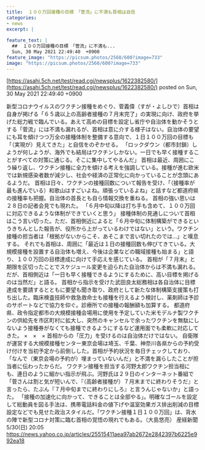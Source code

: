 ```yaml
---
title:  １００万回接種の目標　「菅流」に不満も首相は自信  
categories:
- news
excerpt: |
  
feature_text: |
  ##  １００万回接種の目標　「菅流」に不満も...
  Sun, 30 May 2021 22:49:40  +0900
feature_image: "https://picsum.photos/2560/600?image=733"
image: "https://picsum.photos/2560/600?image=733"
---
```


[https://asahi.5ch.net/test/read.cgi/newsplus/1622382580/](https://asahi.5ch.net/test/read.cgi/newsplus/1622382580/)
posted on Sun, 30 May 2021 22:49:40  +0900

<!--more-->

新型コロナウイルスのワクチン接種をめぐり、菅義偉（すが・よしひで）首相は自身が掲げる「６５歳以上の高齢者接種の７月末完了」の実現に向け、政府を挙げた総力戦で臨んでいる。あえて高めの目標を設定し省庁や自治体を動かそうとする「菅流」には不満も漏れるが、首相は意に介する様子はない。自治体の要望にも耳を傾けつつ万全の接種体制を整備する意向で、１日１００万回の目標も「（実現が）見えてきた」と自信をのぞかせる。 「ロックダウン（都市封鎖）しようが何しようが、海外でも結局はワクチンしかない。一日でも早く接種することがすべての対策に通じる。そこに集中してやるんだ」 首相は最近、周囲にこう繰り返し、ワクチン接種に全力を傾ける考えを強調している。接種が進む欧米では新規感染者数が減少し、社会や経済の正常化に向かっていることが念頭にあるようだ。 首相は日々、ワクチンの接種回数について報告を受け、「（接種率が最も進んでいる）和歌山はすごいよね。頑張っているよね」と話すなど都道府県の接種率も把握。自治体の首長とも自ら情報交換を重ねる。 首相の強い思いは２８日の記者会見でも現れた。 「６月中旬以降は打ち手も含めて、１００万回に対応できるような体制ができていくと思う」 接種体制の見通しについて首相はこう言い切った。ただ、首相側近によると「６月中旬に体制構築ができるというきちんとした報告が、役所から上がっているわけではない」という。ワクチン接種の担当者は「根拠がないからこそ、あそこまで言い切れたのでは…」と嘆息する。 それでも首相は、周囲に「最近は１日の接種回数も伸びてきている。大規模接種を設置する自治体も増え、今後は企業などの職域接種も始まる」と語り、１００万回の目標達成に向けて手応えを感じている。 首相が「７月末」と期限を区切ったことでスケジュール変更を迫られた自治体からは不満も漏れる。だが、首相側近は「一日も早く接種できるようにするために、高い目標を掲げるのは当然だ」と語る。 首相から指示を受けた武田良太総務相は各自治体に目標達成を要請するとともに要望も聞き取り、政府として新たな体制構築支援策も打ち出した。臨床検査技師や救急救命士も接種を行えるよう検討し、薬剤師は予診のサポートなどで協力を仰ぐ。診療所での接種の報酬額も加算する。 都道府県、政令指定都市の大規模接種会場用に使用を予定していた米モデルナ製ワクチンの供給先を市区町村に拡大し、突然のキャンセルで余ったワクチンを無駄にしないよう接種券がなくても接種できるようにするなど運用面でも柔軟に対応してきた。 ×　×　× 首相からの「圧力」を受けるのは自治体だけではない。 自衛隊が運営する大規模接種センター東京会場は埼玉、千葉、神奈川各県からの予約受け付けを当初予定から前倒しした。首相が予約状況を毎日チェックしており、「なんで（東京会場の予約が）埋まっていないんだ」と不満を漏らしたことが担当者に伝わったからだ。 ワクチン接種を担当する河野太郎ワクチン担当相にも、連日のように細かい指示が飛ぶ。河野氏は２９日のインターネット番組で「菅さんは割と気が短いんで、『（高齢者接種が）７月末までに終わりそうだ』と言ったら、たぶん『７月中旬までに終わりにしろ』と言うんじゃないか」と語った。 「接種の加速化に向かって、できることは全部やる」。明確なゴールを設定して総動員を図る手法は、携帯電話料金の値下げや温室効果ガス排出削減の目標設定などでも見せた政治スタイルだ。「ワクチン接種１日１００万回」は、背水の陣で新型コロナ対策に臨む首相の覚悟の現れでもある。（大島悠亮） 産経新聞 5/30(日) 20:05 https://news.yahoo.co.jp/articles/25515411aea97ab2672e2842397b6225e992ea18
